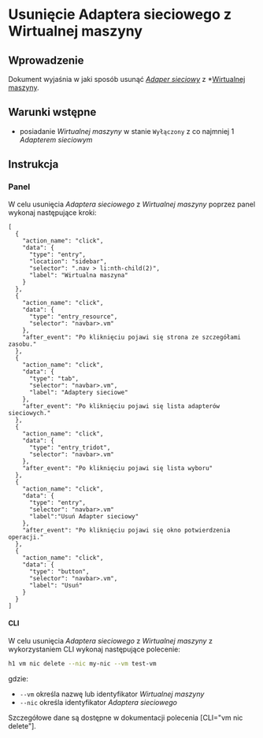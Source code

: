 # Usunięcie Adaptera sieciowego z Wirtualnej maszyny

## Wprowadzenie

Dokument wyjaśnia w jaki sposób usunąć *[Adaper sieciowy](/resource/networking/network-adapter.md)* z *[Wirtualnej maszyny](/resource/compute/virtual-machine.md).

## Warunki wstępne

* posiadanie *Wirtualnej maszyny* w stanie ``Wyłączony`` z co najmniej 1 *Adapterem sieciowym* 

## Instrukcja

### Panel

W celu usunięcia *Adaptera sieciowego* z *Wirtualnej maszyny* poprzez panel wykonaj następujące kroki:

```guide
[
  {
    "action_name": "click",
    "data": {
      "type": "entry",
      "location": "sidebar",
      "selector": ".nav > li:nth-child(2)",
      "label": "Wirtualna maszyna"
    }
  },
  {
    "action_name": "click",
    "data": {
      "type": "entry_resource",
      "selector": "navbar>.vm"
    },
    "after_event": "Po kliknięciu pojawi się strona ze szczegółami zasobu."
  },
  {
    "action_name": "click",
    "data": {
      "type": "tab",
      "selector": "navbar>.vm",
      "label": "Adaptery sieciowe"
    },
    "after_event": "Po kliknięciu pojawi się lista adapterów sieciowych."
  },
  {
    "action_name": "click",
    "data": {
      "type": "entry_tridot",
      "selector": "navbar>.vm"
    },
    "after_event": "Po kliknięciu pojawi się lista wyboru"
  },
  {
    "action_name": "click",
    "data": {
      "type": "entry",
      "selector": "navbar>.vm"
      "label":"Usuń Adapter sieciowy"
    },
    "after_event": "Po kliknięciu pojawi się okno potwierdzenia operacji."
  },
  {
    "action_name": "click",
    "data": {
      "type": "button",
      "selector": "navbar>.vm",
      "label": "Usuń"
    }
  }
]
```

#### CLI

W celu usunięcia *Adaptera sieciowego* z *Wirtualnej maszyny* z wykorzystaniem CLI wykonaj następujące polecenie:

```bash
h1 vm nic delete --nic my-nic --vm test-vm
```

gdzie:

 * ```--vm``` określa nazwę lub identyfikator *Wirtualnej maszyny*
 * ```--nic``` określa identyfikator *Adaptera sieciowego*

Szczegółowe dane są dostępne w dokumentacji polecenia [CLI="vm nic delete"].

